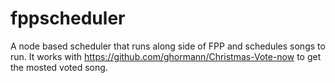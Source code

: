 # fppscheduler
A node based scheduler that runs along side of FPP and schedules songs to run.  It works with https://github.com/ghormann/Christmas-Vote-now to get the mosted voted song. 
